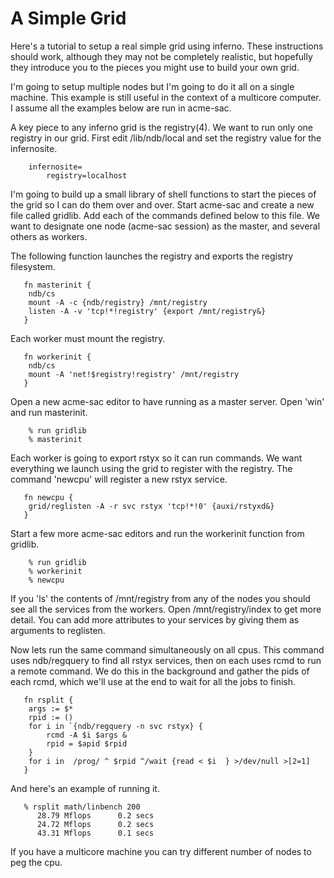 # A Simple Grid #

Here's a tutorial to setup a real simple grid using inferno. These instructions should work, although they may not be completely realistic, but hopefully they introduce you to the pieces you might use to build your own grid.

I'm going to setup multiple nodes but I'm going to do it all on a single machine. This example is still useful in the context of a multicore computer. I assume all the examples below are run in acme-sac.

A key piece to any inferno grid is the registry(4). We want to run only one registry in our grid. First edit /lib/ndb/local and set the registry value for the infernosite.
```
 	infernosite=
 		registry=localhost
```
I'm going to build up a small library of shell functions to start the pieces of the grid so I can do them over and over. Start acme-sac and create a new file called gridlib. Add each of the commands defined below to this file. We want to designate one node (acme-sac session) as the master, and several others as workers.

The following function launches the registry and exports the registry filesystem.
```
   fn masterinit {
   	ndb/cs
   	mount -A -c {ndb/registry} /mnt/registry
   	listen -A -v 'tcp!*!registry' {export /mnt/registry&}
   }
```
Each worker must mount the registry.
```
   fn workerinit {
   	ndb/cs
   	mount -A 'net!$registry!registry' /mnt/registry
   }
```
Open a new acme-sac editor to have running as a master server. Open 'win' and run masterinit.
```
   	% run gridlib
   	% masterinit
```
Each worker is going to export rstyx so it can run commands. We want everything we launch using the grid to register with the registry. The command 'newcpu' will register a new rstyx service.
```
   fn newcpu {
   	grid/reglisten -A -r svc rstyx 'tcp!*!0' {auxi/rstyxd&}
   }
```
Start a few more acme-sac editors and run the workerinit function from gridlib.
```
   	% run gridlib
   	% workerinit
   	% newcpu
```
If you 'ls' the contents of /mnt/registry from any of the nodes you should see all the services from the workers. Open /mnt/registry/index to get more detail. You can add more attributes to your services by giving them as arguments to reglisten.

Now lets run the same command simultaneously on all cpus. This command uses ndb/regquery to find all rstyx services, then on each uses rcmd to run a remote command. We do this in the background and gather the pids of each rcmd, which we'll use at the end to wait for all the jobs to finish.
```
   fn rsplit {
   	args := $*
   	rpid := ()
   	for i in `{ndb/regquery -n svc rstyx} {
   		rcmd -A $i $args &
   		rpid = $apid $rpid
   	}
   	for i in  /prog/ ^ $rpid ^/wait {read < $i  } >/dev/null >[2=1]
   }
```
And here's an example of running it.
```
   % rsplit math/linbench 200
      28.79 Mflops      0.2 secs
      24.72 Mflops      0.2 secs
      43.31 Mflops      0.1 secs
```
If you have a multicore machine you can try different number of nodes to peg the cpu.
